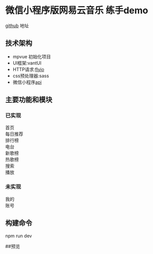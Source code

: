 # 微信小程序版网易云音乐 练手demo
[github](https://github.com/a758801405/my-music) 地址

## 技术架构
- mpvue 初始化项目  
- UI框架:vantUI
- HTTP请求:[flyio](https://wendux.github.io/dist/#/doc/flyio/readme)
- css预处理器:sass
- 微信小程序[api](https://developers.weixin.qq.com/miniprogram/dev/api/)

## 主要功能和模块
### 已实现  
首页   
每日推荐  
排行榜  
电台  
新歌榜  
热歌榜  
搜索  
播放  

### 未实现  
我的  
账号  

## 构建命令
npm run dev  

##预览





